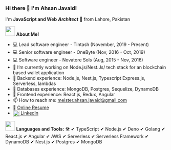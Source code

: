 ### Hi there 👋 I'm Ahsan Javaid!

I'm **JavaScript and Web** ***Architect*** 🚀 from Lahore, Pakistan


<img src="https://media.giphy.com/media/iY8CRBdQXODJSCERIr/giphy.gif" width="30px">&nbsp;**About Me!**

- 💻 Lead software engineer - Tintash (November, 2019 - Present)
- 💻 Senior software engineer - OneByte (Nov, 2016 - Oct, 2019)
- 💻 Software engineer - Novatore Sols (Aug, 2015 - Nov, 2016)
- 🔭 I’m currently working on Node.js/Nest.Js/ tech stack for an blockchain based wallet application
- 🌱 Backend experience: Node.js, Nest.js, Typescript Express.js, Serverless, lambdas 
- 👯 Databases experience: MongoDB, Postgres, Sequelize, DynamoDB
- 🤔 Frontend experience: React.js, Redux, Angular
- 📫 How to reach me: meister.ahsan.javaid@gmail.com
- 💬 [Online Resume](https://ahsan-javaid.github.io/)
- <a href="https://www.linkedin.com/in/ahsan-javaid" target="blank"><img align="center" src="https://cdn.jsdelivr.net/npm/simple-icons@3.0.1/icons/linkedin.svg" alt="apoorvtyagi" height="20" width="20" /> Linkedin</a>


<img src="https://media.giphy.com/media/iY8CRBdQXODJSCERIr/giphy.gif" width="30px">&nbsp;**Languages and Tools:**  🛠️
✔ TypeScript
✔ Node.js
✔ Deno
✔ Golang
✔ React.js
✔ Angular
✔ AWS 
✔ Serverless
✔ Serverless Framework 
✔ DynamoDB
✔ Nest.js
✔ Postgres
✔ MongoDB
